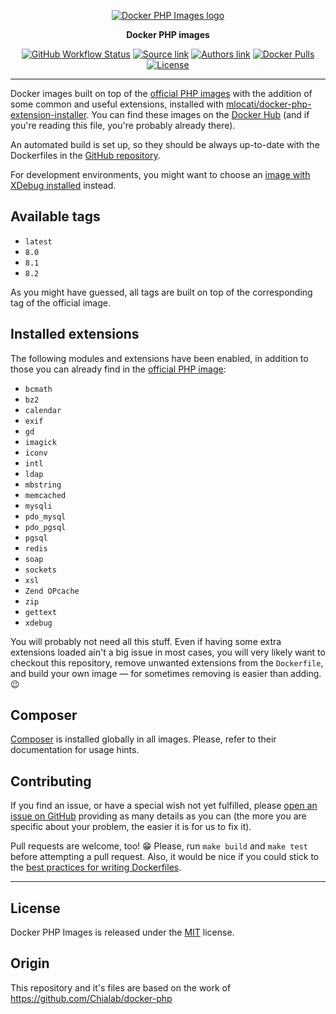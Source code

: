 <p align="center">
    <a href="https://www.columbus-interactive.de">
        <img alt="Docker PHP Images logo" src="https://www.columbus-interactive.de/typo3conf/ext/ci_corporate/Resources/Public/assets/img/logo/black.png" />
    </a>
</p>

<p align="center">
  <strong>Docker PHP images</strong>
</p>

<p align="center">
    <a href="https://github.com/columbusinteractive/docker-php/actions"><img alt="GitHub Workflow Status" src="https://img.shields.io/github/workflow/status/columbusinteractive/docker-php/Build,%20test%20and%20publish%20images?style=flat-square"></a>
    <a href="https://github.com/columbusinteractive/docker-php"><img alt="Source link" src="https://img.shields.io/badge/Source-GitHub-lightgrey.svg?style=flat-square"></a>
    <a href="https://www.columbus-interactive.de"><img alt="Authors link" src="https://img.shields.io/badge/Authors-columbusinteractive-lightgrey.svg?style=flat-square"></a>
    <a href="https://hub.docker.com/r/columbusinteractive/php/"><img alt="Docker Pulls" src="https://img.shields.io/docker/pulls/columbusinteractive/php.svg?style=flat-square"></a>
    <a href="https://github.com/columbusinteractive/docker-php/blob/master/LICENSE"><img alt="License" src="https://img.shields.io/github/license/columbusinteractive/docker-php.svg?style=flat-square"></a>
</p>

---

Docker images built on top of the [official PHP images](https://hub.docker.com/r/_/php/) with the addition of some common and useful extensions, installed with [mlocati/docker-php-extension-installer](https://github.com/mlocati/docker-php-extension-installer). You can find these images on the [Docker Hub](https://hub.docker.com/r/columbusinteractive/php/) (and if you're reading this file, you're probably already there).

An automated build is set up, so they should be always up-to-date with the Dockerfiles in the [GitHub repository](https://github.com/columbusinteractive/docker-php).

For development environments, you might want to choose an [image with XDebug installed](https://hub.docker.com/r/columbusinteractive/php-dev/) instead.

## Available tags
- `latest`
- `8.0`
- `8.1`
- `8.2`

As you might have guessed, all tags are built on top of the corresponding tag of the official image.

## Installed extensions
The following modules and extensions have been enabled,
in addition to those you can already find in the [official PHP image](https://hub.docker.com/r/_/php/):

- `bcmath`
- `bz2`
- `calendar`
- `exif`
- `gd`
- `imagick`
- `iconv`
- `intl`
- `ldap`
- `mbstring`
- `memcached`
- `mysqli`
- `pdo_mysql`
- `pdo_pgsql`
- `pgsql`
- `redis`
- `soap`
- `sockets`
- `xsl`
- `Zend OPcache`
- `zip`
- `gettext`
- `xdebug`

You will probably not need all this stuff. Even if having some extra extensions loaded ain't a big issue in most cases, you will very likely want to checkout this repository, remove unwanted extensions from the `Dockerfile`, and build your own image — for sometimes removing is easier than adding. 😉

## Composer
[Composer](https://getcomposer.org) is installed globally in all images. Please, refer to their documentation for usage hints.


## Contributing
If you find an issue, or have a special wish not yet fulfilled, please [open an issue on GitHub](https://github.com/columbusinteractive/docker-php/issues) providing as many details as you can (the more you are specific about your problem, the easier it is for us to fix it).

Pull requests are welcome, too! 😁 Please, run `make build` and `make test` before attempting a pull request. Also, it would be nice if you could stick to the [best practices for writing Dockerfiles](https://docs.docker.com/articles/dockerfile_best-practices/).

---

## License

Docker PHP Images is released under the [MIT](https://github.com/columbusinteractive/docker-php/blob/master/LICENSE) license.

## Origin
This repository and it's files are based on the work of https://github.com/Chialab/docker-php
